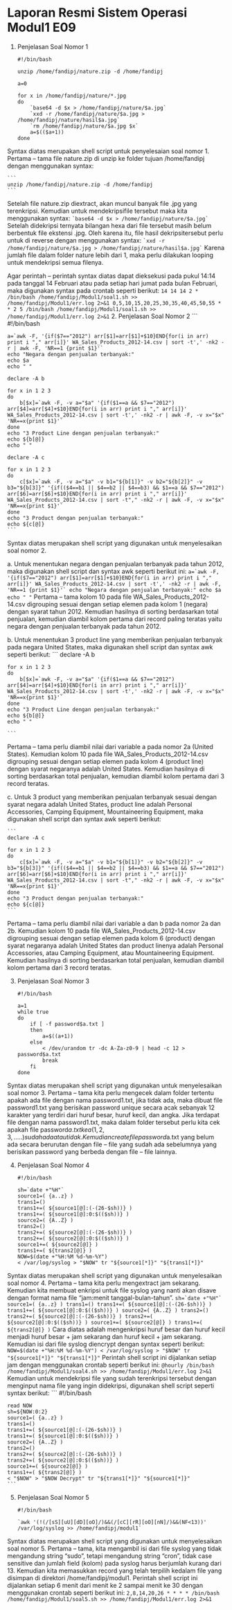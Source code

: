 # Laporan Resmi Sistem Operasi Modul1 E09

1.	Penjelasan Soal Nomor 1

	```
	#!/bin/bash

	unzip /home/fandipj/nature.zip -d /home/fandipj

	a=0

	for x in /home/fandipj/nature/*.jpg
	do
		`base64 -d $x > /home/fandipj/nature/$a.jpg`
		`xxd -r /home/fandipj/nature/$a.jpg > /home/fandipj/nature/hasil$a.jpg`
		`rm /home/fandipj/nature/$a.jpg $x`
		a=$(($a+1))
	done
	```
      
Syntax diatas merupakan shell script untuk penyelesaian soal nomor 1. Pertama – tama file nature.zip di unzip ke folder tujuan /home/fandipj dengan menggunakan syntax:

	```
	unzip /home/fandipj/nature.zip -d /home/fandipj
	```

Setelah file nature.zip diextract, akan muncul banyak file .jpg yang terenkripsi. Kemudian untuk mendekripsifile tersebut maka kita menggunakan syntax:
	```
	`base64 -d $x > /home/fandipj/nature/$a.jpg`
	```
Setelah didekripsi ternyata bilangan hexa dari file tersebut masih belum berbentuk file ekstensi .jpg. Oleh karena itu, file hasil dekripsitersebut perlu untuk di reverse dengan menggunakan syntax:
	```
	`xxd -r /home/fandipj/nature/$a.jpg > /home/fandipj/nature/hasil$a.jpg`
	```
Karena jumlah file dalam folder nature lebih dari 1, maka perlu dilakukan looping untuk mendekripsi semua filenya.

Agar perintah – perintah syntax diatas dapat dieksekusi pada pukul 14:14 pada tanggal 14 Februari atau pada setiap hari jumat pada bulan Februari, maka digunakan syntax pada crontab seperti berikut:
	```
	14 14 14 2 * /bin/bash /home/fandipj/Modul1/soal1.sh >> /home/fandipj/Modul1/err.log 2>&1
	0,5,10,15,20,25,30,35,40,45,50,55 * * 2 5 /bin/bash /home/fandipj/Modul1/soal1.sh >> /home/fandipj/Modul1/err.log 2>&1
	```
2.	Penjelasan Soal Nomor 2
	```
	#!/bin/bash

	a=`awk -F, '{if($7=="2012") arr[$1]=arr[$1]+$10}END{for(i in arr) print i "," arr[i]}' WA_Sales_Products_2012-14.csv | sort -t',' -nk2 -r | awk -F, 'NR==1 {print $1}'`
	echo "Negara dengan penjualan terbanyak:"
	echo $a
	echo " "

	declare -A b

	for x in 1 2 3
	do
		b[$x]=`awk -F, -v a="$a" '{if($1==a && $7=="2012") arr[$4]=arr[$4]+$10}END{for(i in arr) print i "," arr[i]}' WA_Sales_Products_2012-14.csv | sort -t',' -nk2 -r | awk -F, -v x="$x" 'NR==x{print $1}'`
	done
	echo "3 Product Line dengan penjualan terbanyak:"
	echo ${b[@]}
	echo " "

	declare -A c

	for x in 1 2 3
	do
		c[$x]=`awk -F, -v a="$a" -v b1="${b[1]}" -v b2="${b[2]}" -v b3="${b[3]}" '{if(($4==b1 || $4==b2 || $4==b3) && $1==a && $7=="2012") arr[$6]=arr[$6]+$10}END{for(i in arr) print i "," arr[i]}' WA_Sales_Products_2012-14.csv | sort -t"," -nk2 -r | awk -F, -v x="$x" 'NR==x{print $1}'`
	done
	echo "3 Product dengan penjualan terbanyak:"
	echo ${c[@]}
	```
Syntax diatas merupakan shell script yang digunakan untuk menyelesaikan soal nomor 2.

a.	Untuk menentukan negara dengan penjualan terbanyak pada tahun 2012, maka digunakan shell script dan syntax awk seperti berikut ini:
	```
	a=`awk -F, '{if($7=="2012") arr[$1]=arr[$1]+$10}END{for(i in arr) print i "," arr[i]}' WA_Sales_Products_2012-14.csv | sort -t',' -nk2 -r | awk -F, 'NR==1 {print $1}'`
	echo "Negara dengan penjualan terbanyak:"
	echo $a
	echo " "
	```
Pertama – tama kolom 10 pada file WA_Sales_Products_2012-14.csv digrouping sesuai dengan setiap elemen pada kolom 1 (negara) dengan syarat tahun 2012. Kemudian hasilnya di sorting berdasarkan total penjualan, kemudian diambil kolom pertama dari record paling teratas yaitu negara dengan penjualan terbanyak pada tahun 2012.

b.	Untuk menentukan 3 product line yang memberikan penjualan terbanyak pada negara United States, maka digunakan shell script dan syntax awk seperti berikut:
	```
	declare -A b

	for x in 1 2 3
	do
		b[$x]=`awk -F, -v a="$a" '{if($1==a && $7=="2012") arr[$4]=arr[$4]+$10}END{for(i in arr) print i "," arr[i]}' WA_Sales_Products_2012-14.csv | sort -t',' -nk2 -r | awk -F, -v x="$x" 'NR==x{print $1}'`
	done
	echo "3 Product Line dengan penjualan terbanyak:"
	echo ${b[@]}
	echo " "

	```
Pertama – tama perlu diambil nilai dari variable a pada nomor 2a (United States). Kemudian kolom 10 pada file WA_Sales_Products_2012-14.csv digrouping sesuai dengan setiap elemen pada kolom 4 (product line) dengan syarat negaranya adalah United States. Kemudian hasilnya di sorting berdasarkan total penjualan, kemudian diambil kolom pertama dari 3 record teratas.

c.	Untuk 3 product yang memberikan penjualan terbanyak sesuai dengan syarat negara adalah United States, product line adalah Personal Accessories, Camping Equipment, Mountaineering Equipment, maka digunakan shell script dan syntax awk seperti berikut:
	
	```
	declare -A c

	for x in 1 2 3
	do
		c[$x]=`awk -F, -v a="$a" -v b1="${b[1]}" -v b2="${b[2]}" -v b3="${b[3]}" '{if(($4==b1 || $4==b2 || $4==b3) && $1==a && $7=="2012") arr[$6]=arr[$6]+$10}END{for(i in arr) print i "," arr[i]}' WA_Sales_Products_2012-14.csv | sort -t"," -nk2 -r | awk -F, -v x="$x" 'NR==x{print $1}'`
	done
	echo "3 Product dengan penjualan terbanyak:"
	echo ${c[@]}
	```
Pertama – tama perlu diambil nilai dari variable a dan b pada nomor 2a dan 2b. Kemudian kolom 10 pada file WA_Sales_Products_2012-14.csv digrouping sesuai dengan setiap elemen pada kolom 6 (product) dengan syarat negaranya adalah United States dan product linenya adalah Personal Accessories, atau Camping Equipment, atau Mountaineering Equipment. Kemudian hasilnya di sorting berdasarkan total penjualan, kemudian diambil kolom pertama dari 3 record teratas.

3.	Penjelasan Soal Nomor 3
	```
	#!/bin/bash

	a=1
	while true
	do
		if [ -f password$a.txt ]
		then
			a=$((a+1))
		else
			< /dev/urandom tr -dc A-Za-z0-9 | head -c 12 > password$a.txt
			break
		fi
	done
	```
Syntax diatas merupakan shell script yang digunakan untuk menyelesaikan soal nomor 3. Pertama – tama kita perlu mengecek dalam folder tertentu apakah ada file dengan nama password1.txt, jika tidak ada, maka dibuat file password1.txt yang berisikan password unique secara acak sebanyak 12 karakter yang terdiri dari huruf besar, huruf kecil, dan angka. Jika terdapat file dengan nama password1.txt, maka dalam folder tersebut perlu kita cek apakah file password$a.txt ke a (1,2,3,…..)  sudah ada atau tidak. Kemudian create file password$a.txt yang belum ada secara berurutan dengan file – file yang sudah ada sebelumnya yang berisikan password yang berbeda dengan file – file lainnya.

4.	Penjelasan Soal Nomor 4
	```
	#!/bin/bash

	sh=`date +"%H"`
	source1=( {a..z} )
	trans1=()
	trans1+=( ${source1[@]:(-(26-$sh))} )
	trans1+=( ${source1[@]:0:$(($sh))} )
	source2=( {A..Z} )
	trans2=()
	trans2+=( ${source2[@]:(-(26-$sh))} )
	trans2+=( ${source2[@]:0:$(($sh))} )
	source1+=( ${source2[@]} )
	trans1+=( ${trans2[@]} )
	NOW=$(date +"%H:%M %d-%m-%Y")
	< /var/log/syslog > "$NOW" tr "${source1[*]}" "${trans1[*]}"
	```
Syntax diatas merupakan shell script yang digunakan untuk menyelesaikan soal nomor 4. Pertama – tama kita perlu mengextract jam sekarang. Kemudian kita membuat enkripsi untuk file syslog yang nanti akan disave dengan format nama file “jam:menit tanggal-bulan-tahun”.
	```
	sh=`date +"%H"`
	source1=( {a..z} )
	trans1=()
	trans1+=( ${source1[@]:(-(26-$sh))} )
	trans1+=( ${source1[@]:0:$(($sh))} )
	source2=( {A..Z} )
	trans2=()
	trans2+=( ${source2[@]:(-(26-$sh))} )
	trans2+=( ${source2[@]:0:$(($sh))} )
	source1+=( ${source2[@]} )
	trans1+=( ${trans2[@]} )
	```
Cara diatas adalah mengenkripsi huruf besar dan huruf kecil menjadi huruf besar + jam sekarang dan huruf kecil + jam sekarang. Kemudian isi dari file syslog diencrypt dengan syntax seperti berikut:
	```
	NOW=$(date +"%H:%M %d-%m-%Y")
	< /var/log/syslog > "$NOW" tr "${source1[*]}" "${trans1[*]}"
	```
Perintah shell script ini dijalankan setiap jam dengan menggunakan crontab seperti berikut ini:
	```
	@hourly /bin/bash /home/fandipj/Modul1/soal4.sh >> /home/fandipj/Modul1/err.log 2>&1
	```
Kemudian untuk mendekripsi file yang sudah terenkripsi tersebut dengan menginput nama file yang ingin didekripsi, digunakan shell script seperti syntax berikut:
	```
	#!/bin/bash

	read NOW
	sh=${NOW:0:2}
	source1=( {a..z} )
	trans1=()
	trans1+=( ${source1[@]:(-(26-$sh))} )
	trans1+=( ${source1[@]:0:$(($sh))} )
	source2=( {A..Z} )
	trans2=()
	trans2+=( ${source2[@]:(-(26-$sh))} )
	trans2+=( ${source2[@]:0:$(($sh))} )
	source1+=( ${source2[@]} )
	trans1+=( ${trans2[@]} )
	< "$NOW" > "$NOW Decrypt" tr "${trans1[*]}" "${source1[*]}"	
	```
5.	Penjelasan Soal Nomor 5
	```
	#!/bin/bash

	`awk '(!(/[sS][uU][dD][oO]/)&&(/[cC][rR][oO][nN]/)&&(NF<13))' /var/log/syslog >> /home/fandipj/modul1`
	```
Syntax diatas merupakan shell script yang digunakan untuk menyelesaikan soal nomor 5. Pertama – tama, kita mengambil isi dari file syslog yang tidak mengandung string “sudo”, tetapi mengandung string “cron”, tidak case sensitive dan jumlah field (kolom) pada syslog harus berjumlah kurang dari 13. Kemudian kita memasukkan record yang telah terpilih kedalam file yang disimpan di direktori /home/fandipj/modul1. Perintah shell script ini dijalankan setiap 6 menit dari menit ke 2 sampai menit ke 30 dengan menggunakan crontab seperti berikut ini:
	```
	2,8,14,20,26 * * * * /bin/bash /home/fandipj/Modul1/soal5.sh >> /home/fandipj/Modul1/err.log 2>&1
	```


